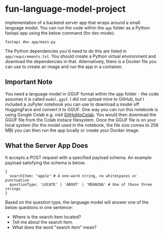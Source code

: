 # fun-language-model-project
Implementation of a backend server app that wraps around a small language model. You can run the code within the `app` folder as a Python fastapi app using the below command (for dev mode):

```
fastapi dev app/main.py
```

The Python dependencies you'd need to do this are listed in `app/requirements.txt`. You should create a Python virtual environment and download the dependencies in that. Alternatively, there is a Docker file you can use to create an image and run the app in a container.

## Important Note

You need a language model in GGUF format within the app folder - the code assumes it is called `model.gguf`. I did not upload mine to GitHub, but I included a JuPyter notebook you can use to download a model off HuggingFace and convert it to GGUF. One way you can run this notebook is using Google Colab e.g. visit [GitHubtoColab](https://githubtocolab.com/aamanrebello/fun-language-model-project/blob/main/generate-model-gguf.ipynb). You would then download the GGUF file from the Colab instace filesystem. Once the GGUF file is on your local system (for the model used in the notebook, the file size comes to 258 MB) you can then run the app locally or create your Docker image.

## What the Server App Does

It accepts a POST request with a specified payload schema. An example payload satisfying the schema is below.

```
{
  searchItem: "apple" # A one-word string, no whitespaces or punctuation
  questionType: 'LOCATE' | 'ABOUT' | 'MEANING' # One of these three strings
}
```

Based on the question type, the language model will answer one of the below questions in one sentence:
- Where is the search item located?
- Tell me about the search item.
- What does the word "search item" mean?
